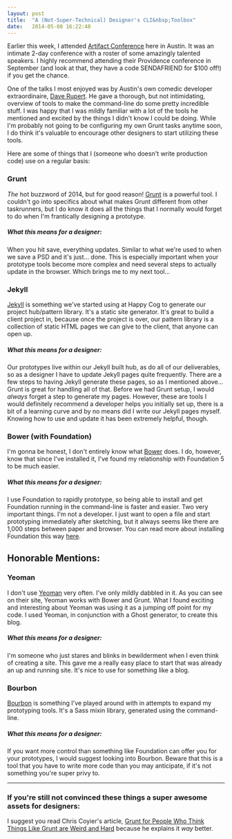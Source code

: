 ```yaml
---
layout: post
title:  "A (Not-Super-Technical) Designer's CLI&nbsp;Toolbox"
date:   2014-05-08 16:22:48
---
```


Earlier this week, I attended <a href="http://artifactconf.com">Artifact Conference</a> here in Austin. It was an intimate 2-day conference with a roster of some amazingly talented speakers. I highly recommend attending their Providence conference in September (and look at that, they have a code SENDAFRIEND for $100 off!) if you get the chance.

<p>One of the talks I most enjoyed was by Austin's own comedic developer extraordinaire, <a href="http://daverupert.com/">Dave Rupert</a>. He gave a thorough, but not intimidating, overview of tools to make the command-line do some pretty incredible stuff. I was happy that I was mildly familiar with a lot of the tools he mentioned and excited by the things I didn't know I could be doing. While I'm probably not going to be configuring my own Grunt tasks anytime soon, I do think it's valuable to encourage other designers to start utilizing these tools.</p>

<p>Here are some of things that I (someone who doesn't write production code) use on a regular basis:</p>

<h3 id="grunt">Grunt</h3>

<p><em>The</em> hot buzzword of 2014, but for good reason! <a href="http://gruntjs.com/">Grunt</a> is a powerful tool. I couldn't go into specifics about what makes Grunt different from other taskrunners, but I do know it does all the things that I normally would forget to do when I'm frantically designing a prototype.</p>

<h5 id="whatthismeansforadesigner">What this means for a designer:</h5>

<p>When you hit save, everything updates. Similar to what we're used to when we save a PSD and it's just... done. This is especially important when your prototype tools become more complex and need several steps to actually update in the browser. Which brings me to my next tool...</p>

<h3 id="jekyll">Jekyll</h3>

<p><a href="http://jekyllrb.com/">Jekyll</a> is something we've started using at Happy Cog to generate our project hub/pattern library. It's a static site generator. It's great to build a client project in, because once the project is over, our pattern library is a collection of static HTML pages we can give to the client, that anyone can open up. </p>

<h5 id="whatthismeansforadesigner">What this means for a designer:</h5>

<p>Our prototypes live within our Jekyll built hub, as do all of our deliverables, so as a designer I have to update Jekyll pages quite frequently. There are a few steps to having Jekyll generate these pages, so as I mentioned above... Grunt is great for handling all of that. Before we had Grunt setup, I would <em>always</em> forget a step to generate my pages. However, these are tools I would definitely recommend a developer helps you initially set up, there is a bit of a learning curve and by no means did I write our Jekyll pages myself. Knowing how to use and update it has been extremely helpful, though.</p>

<h3 id="bowerwithfoundation">Bower (with Foundation)</h3>

<p>I'm gonna be honest, I don't entirely know what <a href="http://bower.io/">Bower</a> does. I do, however, know that since I've installed it, I've found my relationship with Foundation 5 to be much easier.</p>

<h5 id="whatthismeansforadesigner">What this means for a designer:</h5>

<p>I use Foundation to rapidly prototype, so being able to install and get Foundation running in the command-line is faster and easier. Two very important things. I'm not a developer. I just want to open a file and start prototyping immediately after sketching, but it always seems like there are 1,000 steps between paper and browser. You can read more about installing Foundation this way <a href="http://foundation.zurb.com/docs/sass.html">here</a>.</p>

<h2 id="honorablementions">Honorable Mentions:</h2>

<h3 id="yeoman">Yeoman</h3>

<p>I don't use <a href="http://yeoman.io/">Yeoman</a> very often. I've only mildly dabbled in it. As you can see on their site, Yeoman works with Bower and Grunt. What I found exciting and interesting about Yeoman was using it as a jumping off point for my code. I used Yeoman, in conjunction with a Ghost generator, to create this blog.</p>

<h5 id="whatthismeansforadesigner">What this means for a designer:</h5>

<p>I'm someone who just stares and blinks in bewilderment when I even think of creating a site. This gave me a really easy place to start that was already an up and running site. It's nice to use for something like a blog.</p>

<h3 id="bourbon">Bourbon</h3>

<p><a href="http://bourbon.io/">Bourbon</a> is something I've played around with in attempts to expand my prototyping tools. It's a Sass mixin library, generated using the command-line.</p>

<h5 id="whatthismeansforadesigner">What this means for a designer:</h5>

<p>If you want more control than something like Foundation can offer you for your prototypes, I would suggest looking into Bourbon. Beware that this is a tool that you have to write more code than you may anticipate, if it's not something you're super privy to.</p>

<hr>

<h3 id="ifyourestillnotconvincedthesethingsasuperawesomeassetsfordesigners">If you're still not convinced these things a super awesome assets for designers:</h3>

<p>I suggest you read Chris Coyier's article, <a href="http://24ways.org/2013/grunt-is-not-weird-and-hard/">Grunt for People Who Think Things Like Grunt are Weird and Hard</a> because he explains it <em>way</em> better.</p>
